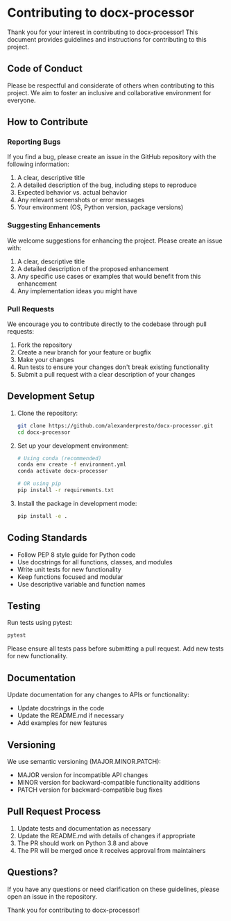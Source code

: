# Contributing to docx-processor

Thank you for your interest in contributing to docx-processor! This document provides guidelines and instructions for contributing to this project.

## Code of Conduct

Please be respectful and considerate of others when contributing to this project. We aim to foster an inclusive and collaborative environment for everyone.

## How to Contribute

### Reporting Bugs

If you find a bug, please create an issue in the GitHub repository with the following information:

1. A clear, descriptive title
2. A detailed description of the bug, including steps to reproduce
3. Expected behavior vs. actual behavior
4. Any relevant screenshots or error messages
5. Your environment (OS, Python version, package versions)

### Suggesting Enhancements

We welcome suggestions for enhancing the project. Please create an issue with:

1. A clear, descriptive title
2. A detailed description of the proposed enhancement
3. Any specific use cases or examples that would benefit from this enhancement
4. Any implementation ideas you might have

### Pull Requests

We encourage you to contribute directly to the codebase through pull requests:

1. Fork the repository
2. Create a new branch for your feature or bugfix
3. Make your changes
4. Run tests to ensure your changes don't break existing functionality
5. Submit a pull request with a clear description of your changes

## Development Setup

1. Clone the repository:

   ```bash
   git clone https://github.com/alexanderpresto/docx-processor.git
   cd docx-processor
   ```

2. Set up your development environment:

   ```bash
   # Using conda (recommended)
   conda env create -f environment.yml
   conda activate docx-processor
   
   # OR using pip
   pip install -r requirements.txt
   ```

3. Install the package in development mode:

   ```bash
   pip install -e .
   ```

## Coding Standards

- Follow PEP 8 style guide for Python code
- Use docstrings for all functions, classes, and modules
- Write unit tests for new functionality
- Keep functions focused and modular
- Use descriptive variable and function names

## Testing

Run tests using pytest:

```bash
pytest
```

Please ensure all tests pass before submitting a pull request. Add new tests for new functionality.

## Documentation

Update documentation for any changes to APIs or functionality:

- Update docstrings in the code
- Update the README.md if necessary
- Add examples for new features

## Versioning

We use semantic versioning (MAJOR.MINOR.PATCH):

- MAJOR version for incompatible API changes
- MINOR version for backward-compatible functionality additions
- PATCH version for backward-compatible bug fixes

## Pull Request Process

1. Update tests and documentation as necessary
2. Update the README.md with details of changes if appropriate
3. The PR should work on Python 3.8 and above
4. The PR will be merged once it receives approval from maintainers

## Questions?

If you have any questions or need clarification on these guidelines, please open an issue in the repository.

Thank you for contributing to docx-processor!
